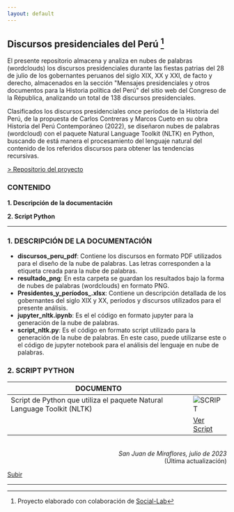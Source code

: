 ```yaml
---
layout: default
---
```


## Discursos presidenciales del Perú [^1]
El presente repositorio almacena y analiza en nubes de palabras (wordclouds) los discursos presidenciales durante las fiestas patrias del 28 de julio de los gobernantes peruanos del siglo XIX, XX y XXI, de facto y derecho, almacenados en la sección "Mensajes presidenciales y otros documentos para la Historia política del Perú" del sitio web del Congreso de la Républica, analizando un total de 138 discursos presidenciales.

Clasificados los discursos presidenciales once períodos de la Historia del Perú, de la propuesta de Carlos Contreras y Marcos Cueto en su obra Historia del Perú Contemporáneo (2022), se diseñaron nubes de palabras (wordcloud) con el paquete Natural Language Toolkit (NLTK) en Python, buscando de está manera el procesamiento del lenguaje natural del contenido de los referidos discursos para obtener las tendencias recursivas. 

[> Repositorio del proyecto](https://github.com/actio1680/discurso-presidencial-peru)

### CONTENIDO
**1. Descripción de la documentación**

**2. Script Python**

---

### 1. DESCRIPCIÓN DE LA DOCUMENTACIÓN
- **discursos_peru_pdf**: Contiene los discursos en formato PDF utilizados para el diseño de la nube de palabras. Las letras corresponden a la etiqueta creada para la nube de palabras.
- **resultado_png**: En esta carpeta se guardan los resultados bajo la forma de nubes de palabras (wordclouds) en formato PNG.
- **Presidentes_y_períodos_.xlsx**: Contiene un descripción detallada de los gobernantes del siglo XIX y XX, períodos y discursos utilizados para el presente análisis.
- **jupyter_nltk.ipynb**: Es el el código en formato jupyter para la generación de la nube de palabras. 
- **script_nltk.py**: Es el código en formato script utilizado para la generación de la nube de palabras. En este caso, puede utilizarse este o el código de jupyter notebook para el análisis del lenguaje en nube de palabras.



### 2. SCRIPT PYTHON


|DOCUMENTO||
| --- | --- |
|Script de Python que utiliza el paquete Natural Language Toolkit (NLTK)|![SCRIPT](https://github.com/actio1680/discurso-presidencial-peru/assets/54146735/4e01e5f8-c979-4b59-a777-946beff0f888)|
||[Ver Script](https://github.com/actio1680/discurso-presidencial-peru/blob/main/script_nltk.py)|

<br>
<div align="right">
<i>San Juan de Miraflores, julio de 2023</i><br>
(Última actualización)
</div>

[Subir](#top)


---
[^1]: Proyecto elaborado con colaboración de [Social-Lab](https://www.facebook.com/profile.php?id=100092960187270)
